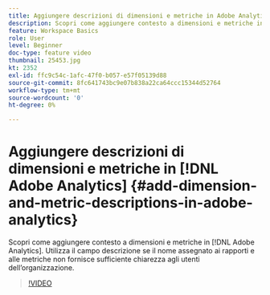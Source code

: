 ```yaml
---
title: Aggiungere descrizioni di dimensioni e metriche in Adobe Analytics
description: Scopri come aggiungere contesto a dimensioni e metriche in Adobe Analytics
feature: Workspace Basics
role: User
level: Beginner
doc-type: feature video
thumbnail: 25453.jpg
kt: 2352
exl-id: ffc9c54c-1afc-47f0-b057-e57f05139d88
source-git-commit: 8fc641743bc9e07b838a22ca64ccc15344d52764
workflow-type: tm+mt
source-wordcount: '0'
ht-degree: 0%

---
```


# Aggiungere descrizioni di dimensioni e metriche in [!DNL Adobe Analytics] {#add-dimension-and-metric-descriptions-in-adobe-analytics}

Scopri come aggiungere contesto a dimensioni e metriche in [!DNL Adobe Analytics]. Utilizza il campo descrizione se il nome assegnato ai rapporti e alle metriche non fornisce sufficiente chiarezza agli utenti dell’organizzazione.

>[!VIDEO](https://video.tv.adobe.com/v/327236/?quality=12&learn=on&captions=ita)
